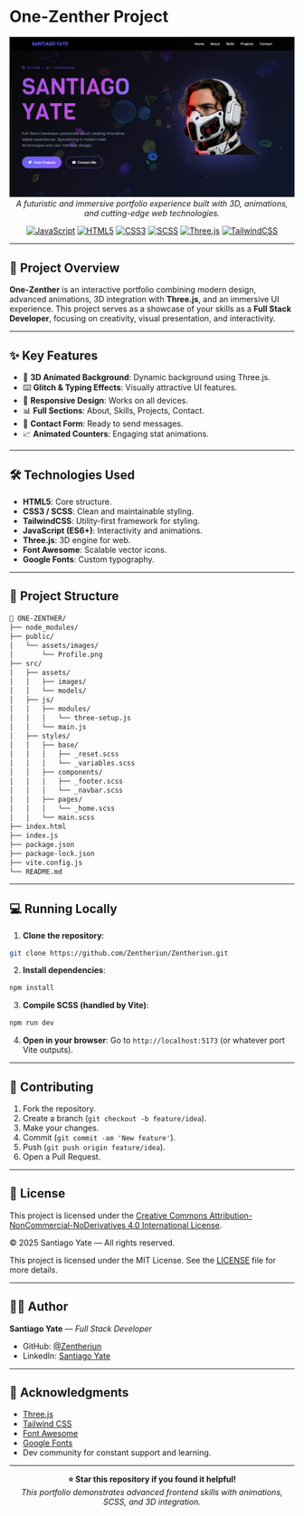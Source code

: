 
# One-Zenther Project

<div align="center">
  <img src="https://github.com/Zentheriun/Zentheriun/blob/main/Resources/.IMGs/Web%20-%20One-Zenther.png" alt="One-Zenther Preview" width="700"/>
  <br>
  <em>A futuristic and immersive portfolio experience built with 3D, animations, and cutting-edge web technologies.</em>
</div>

<div align="center">

  [![JavaScript](https://img.shields.io/badge/JavaScript-ES6+-F7DF1E?style=for-the-badge&logo=javascript&logoColor=black)](https://developer.mozilla.org/en-US/docs/Web/JavaScript)
  [![HTML5](https://img.shields.io/badge/HTML5-E34F26?style=for-the-badge&logo=html5&logoColor=white)](https://developer.mozilla.org/en-US/docs/Web/HTML)
  [![CSS3](https://img.shields.io/badge/CSS3-1572B6?style=for-the-badge&logo=css3&logoColor=white)](https://developer.mozilla.org/en-US/docs/Web/CSS)
  [![SCSS](https://img.shields.io/badge/SCSS-CC6699?style=for-the-badge&logo=sass&logoColor=white)](https://sass-lang.com/)
  [![Three.js](https://img.shields.io/badge/Three.js-000000?style=for-the-badge&logo=three.js&logoColor=white)](https://threejs.org/)
  [![TailwindCSS](https://img.shields.io/badge/TailwindCSS-38B2AC?style=for-the-badge&logo=tailwind-css&logoColor=white)](https://tailwindcss.com/)

</div>

---

## 🚀 Project Overview

**One-Zenther** is an interactive portfolio combining modern design, advanced animations, 3D integration with **Three.js**, and an immersive UI experience. This project serves as a showcase of your skills as a **Full Stack Developer**, focusing on creativity, visual presentation, and interactivity.

---

## ✨ Key Features

- 🎨 **3D Animated Background**: Dynamic background using Three.js.
- ⌨️ **Glitch & Typing Effects**: Visually attractive UI features.
- 📱 **Responsive Design**: Works on all devices.
- 📊 **Full Sections**: About, Skills, Projects, Contact.
- 💬 **Contact Form**: Ready to send messages.
- 📈 **Animated Counters**: Engaging stat animations.

---

## 🛠️ Technologies Used

- **HTML5**: Core structure.
- **CSS3 / SCSS**: Clean and maintainable styling.
- **TailwindCSS**: Utility-first framework for styling.
- **JavaScript (ES6+)**: Interactivity and animations.
- **Three.js**: 3D engine for web.
- **Font Awesome**: Scalable vector icons.
- **Google Fonts**: Custom typography.

---

## 📂 Project Structure

```
📁 ONE-ZENTHER/
├── node_modules/
├── public/
│   └── assets/images/
│       └── Profile.png
├── src/
│   ├── assets/
│   │   ├── images/
│   │   └── models/
│   ├── js/
│   │   ├── modules/
│   │   │   └── three-setup.js
│   │   └── main.js
│   ├── styles/
│   │   ├── base/
│   │   │   ├── _reset.scss
│   │   │   └── _variables.scss
│   │   ├── components/
│   │   │   ├── _footer.scss
│   │   │   └── _navbar.scss
│   │   ├── pages/
│   │   │   └── _home.scss
│   │   └── main.scss
├── index.html
├── index.js
├── package.json
├── package-lock.json
├── vite.config.js
└── README.md
```

---

## 💻 Running Locally

1. **Clone the repository**:
```bash
git clone https://github.com/Zentheriun/Zentheriun.git
```

2. **Install dependencies**:
```bash
npm install
```

3. **Compile SCSS (handled by Vite)**:
```bash
npm run dev
```

4. **Open in your browser**:
Go to `http://localhost:5173` (or whatever port Vite outputs).

---

## 🤝 Contributing

1. Fork the repository.
2. Create a branch (`git checkout -b feature/idea`).
3. Make your changes.
4. Commit (`git commit -am 'New feature'`).
5. Push (`git push origin feature/idea`).
6. Open a Pull Request.

---

## 📄 License

This project is licensed under the [Creative Commons Attribution-NonCommercial-NoDerivatives 4.0 International License](http://creativecommons.org/licenses/by-nc-nd/4.0/).

© 2025 Santiago Yate — All rights reserved.

This project is licensed under the MIT License. See the [LICENSE](LICENSE) file for more details.

---

## 👨‍💻 Author

**Santiago Yate** — *Full Stack Developer*

- GitHub: [@Zentheriun](https://github.com/Zentheriun)
- LinkedIn: [Santiago Yate](https://www.linkedin.com/in/zentheriun/)

---

## 🙌 Acknowledgments

- [Three.js](https://threejs.org/)
- [Tailwind CSS](https://tailwindcss.com/)
- [Font Awesome](https://fontawesome.com/)
- [Google Fonts](https://fonts.google.com/)
- Dev community for constant support and learning.

---

<div align="center">
  <strong>⭐ Star this repository if you found it helpful!</strong>
  <br>
  <em>This portfolio demonstrates advanced frontend skills with animations, SCSS, and 3D integration.</em>
</div>
